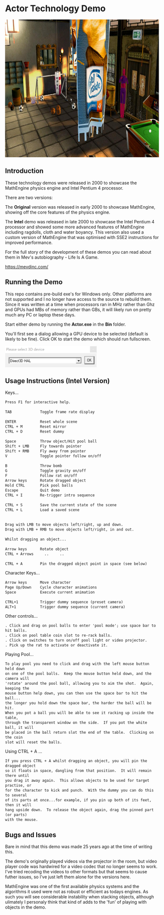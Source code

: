 # Actor Technology Demo

<img src="assets/actor-intro.jpg" width="800" height="450">

## Introduction
These technology demos were released in 2000 to showcase the MathEngine physics engine and Intel Pentium 4 processor.

There are two versions:

The **Original** version was released in early 2000 to showcase MathEngine, showing off the core features of the physics engine.

The **Intel** demo was released in late 2000 to showcase the Intel Pentium 4 processor and showed some more advanced features of MathEngine including ragdolls, cloth and water boyancy. This version also used a custom version of MathEngine that was optimised with SSE2 instructions for improved performance.

For the full story of the development of these demos you can read about them in Mev's autobiography - Life Is A Game. 

<https://mevdinc.com/>

## Running the Demo

This repo contains pre-build exe's for Windows only. Other platforms are not supported and I no longer have access to the source to rebuild them. Since it was written at a time when processors ran in MHz rather than Ghz and GPUs had MBs of memory rather than GBs, it will likely run on pretty much any PC or laptop these days.

Start either demo by running the **Actor.exe** in the **Bin** folder.

You'll first see a dialog allowing a GPU device to be selected (default is likely to be fine). Click OK to start the demo which should run fullscreen.

<img src="assets/select-device.png" width="300" height="70">

## Usage Instructions (Intel Version)


 Keys...

	Press F1 for interactive help.

	TAB             Toggle frame rate display
	
	ENTER           Reset whole scene
	CTRL + M        Reset mirror
	CTRL + D        Reset dummy

	Space           Throw object/Hit pool ball
	Shift + LMB     Fly towards pointer
	Shift + RMB     Fly away from pointer
	V               Toggle pointer follow on/off

	B               Throw bomb
	G               Toggle gravity on/off
	F               Follow rat on/off
	Arrow keys      Rotate dragged object
	Hold CTRL       Pick pool balls
	Escape          Quit demo
	CTRL + I        Re-trigger intro sequence

	CTRL + S        Save the current state of the scene
	CTRL + L        Load a saved scene
	

	Drag with LMB to move objects left/right, up and down.
	Drag with LMB + RMB to move objects left/right, in and out.
	
	Whilst dragging an object...

	Arrow keys      Rotate object
	CTRL + Arrows     ..     ..

	CTRL + A        Pin the dragged object point in space (see below)


 Character Keys...

	Arrow keys      Move character
	Page Up/Down    Cycle character animations
	Space           Execute current animation

	CTRL+1          Trigger dummy sequence (preset camera)
	ALT+1           Trigger dummy sequence (current camera)


 Other controls...

	. Click and drag on pool balls to enter 'pool mode'; use space bar to hit balls.
	. Click on pool table coin slot to re-rack balls.
	. Click on switches to turn on/off pool light or video projector.
	. Pick up the rat to activate or deactivate it.


 Playing Pool...

	To play pool you need to click and drag with the left mouse button held down
	on one of the pool balls.  Keep the mouse button held down, and the camera will 
	'rotate' around	the pool ball, allowing you to aim the shot.  Again, keeping the 
	mouse button help down, you can then use the space bar to hit the ball...
	the longer you hold down the space bar, the harder the ball will be hit.  
	When you pot a ball you will be able to see it racking up inside the table, 
	through the transparent	window on the side.  If you pot the white ball, it will 
	be placed in the ball return slot the end of the table.  Clicking on the coin 
	slot will reset the balls.


 Using CTRL + A ...

	If you press CTRL + A whilst dragging an object, you will pin the dragged object
	so it floats in space, dangling from that position.  It will remain there until
	you drag it away again.  This allows objects to be used for target practise, or 
	for the character to kick and punch.  With the dummy you can do this to several
	of its parts at once...for example, if you pin up both of its feet, then it will
	hang upside down.  To release the object again, drag the pinned part (or parts)
	with the mouse.

## Bugs and Issues
Bare in mind that this demo was made 25 years ago at the time of writing this.

The demo's originally played videos via the projector in the room, but video player code was hardwired for a video codec that no longer seems to work. I've tried recoding the videos to other formats but that seems to cause futher issues, so I've just left them alone for the versions here.

MathEngine was one of the first available physics systems and the algorithms it used were not as robust or efficient as todays engines. As such you will see considerable instability when stacking objects, although ulimately I personaly think that kind of adds to the 'fun' of playing with objects in the demo.
